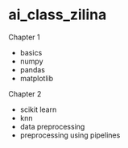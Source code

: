 # ai_class_zilina

Chapter 1
- basics
- numpy
- pandas
- matplotlib

Chapter 2
- scikit learn
- knn
- data preprocessing
- preprocessing using pipelines
